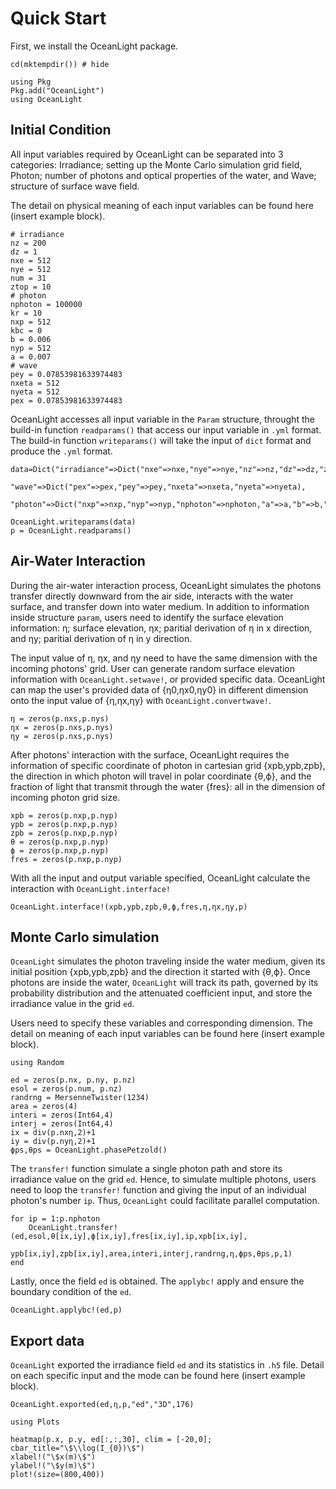 # Quick Start 
First, we install the OceanLight package.
```@example Center 
cd(mktempdir()) # hide

using Pkg 
Pkg.add("OceanLight")
using OceanLight 
```

##  Initial Condition 

All input variables required by OceanLight can be separated into 3 categories: Irradiance; setting up the Monte Carlo simulation grid field, 
Photon; number of photons and optical properties of the water, and Wave; structure of surface wave field. 

The detail on physical meaning of each input variables can be found here (insert example block). 

```@example Center
# irradiance
nz = 200
dz = 1
nxe = 512
nye = 512
num = 31
ztop = 10
# photon
nphoton = 100000
kr = 10
nxp = 512
kbc = 0
b = 0.006
nyp = 512
a = 0.007
# wave
pey = 0.07853981633974483
nxeta = 512
nyeta = 512
pex = 0.07853981633974483
```
OceanLight accesses all input variable in the `Param` structure, throught the build-in function `readparams()` that access our input variable in `.yml` format.
The build-in function `writeparams()` will take the input of `dict` format and produce the `.yml` format. 

```@example Center
data=Dict("irradiance"=>Dict("nxe"=>nxe,"nye"=>nye,"nz"=>nz,"dz"=>dz,"ztop"=>ztop,"num"=>num),
            "wave"=>Dict("pex"=>pex,"pey"=>pey,"nxeta"=>nxeta,"nyeta"=>nyeta),
            "photon"=>Dict("nxp"=>nxp,"nyp"=>nyp,"nphoton"=>nphoton,"a"=>a,"b"=>b,"kr"=>kr,"kbc"=>kbc))

OceanLight.writeparams(data) 
p = OceanLight.readparams() 
```

## Air-Water Interaction

During the air-water interaction process, OceanLight simulates the photons transfer directly downward from the air side, interacts with the water surface, and transfer down into water medium. In addition to information inside structure `param`, users need to identify the surface elevation information: η; surface elevation, ηx; paritial derivation of η in x direction, and ηy; paritial derivation of η in y direction. 

The input value of η, ηx, and ηy need to have the same dimension with the incoming photons' grid. User can generate random surface elevation information with `OceanLight.setwave!`, or provided specific data. OceanLight can map the user's provided data of {η0,ηx0,ηy0} in different dimension onto the input value of {η,ηx,ηy} with `OceanLight.convertwave!`.
```@example Center
η = zeros(p.nxs,p.nys)
ηx = zeros(p.nxs,p.nys)
ηy = zeros(p.nxs,p.nys)
```

After photons' interaction with the surface, OceanLight requires the information of specific coordinate of photon in cartesian grid {xpb,ypb,zpb}, the direction in which photon will travel in polar coordinate {θ,ϕ}, and the fraction of light that transmit through the water {fres}: all in the dimension of incoming photon grid size. 
```@example Center
xpb = zeros(p.nxp,p.nyp)
ypb = zeros(p.nxp,p.nyp)
zpb = zeros(p.nxp,p.nyp)
θ = zeros(p.nxp,p.nyp)
ϕ = zeros(p.nxp,p.nyp)
fres = zeros(p.nxp,p.nyp)
```

With all the input and output variable specified, OceanLight calculate the interaction with `OceanLight.interface!`
```@example Center
OceanLight.interface!(xpb,ypb,zpb,θ,ϕ,fres,η,ηx,ηy,p)
```

## Monte Carlo simulation

`OceanLight` simulates the photon traveling inside the water medium, given its initial position {xpb,ypb,zpb} and the direction it started with {θ,ϕ}. Once photons are inside the water, `OceanLight` will track its path, governed by its probability distribution and the attenuated coefficient input, and store the irradiance value in the grid `ed`. 

Users need to specify these variables and corresponding dimension. The detail on meaning of each input variables can be found here (insert example block). 

```@example Center
using Random

ed = zeros(p.nx, p.ny, p.nz)
esol = zeros(p.num, p.nz)
randrng = MersenneTwister(1234)
area = zeros(4)
interi = zeros(Int64,4)
interj = zeros(Int64,4)
ix = div(p.nxη,2)+1
iy = div(p.nyη,2)+1
ϕps,θps = OceanLight.phasePetzold()
```

The `transfer!` function simulate a single photon path and store its irradiance value on the grid `ed`. Hence, to simulate multiple photons, users need to loop the `transfer!` function and giving the input of an individual photon's number `ip`. Thus, `OceanLight` could facilitate parallel computation. 

```@example Center
for ip = 1:p.nphoton
    OceanLight.transfer!(ed,esol,θ[ix,iy],ϕ[ix,iy],fres[ix,iy],ip,xpb[ix,iy],
        ypb[ix,iy],zpb[ix,iy],area,interi,interj,randrng,η,ϕps,θps,p,1)
end
```

Lastly, once the field `ed` is obtained. The `applybc!` apply and ensure the boundary condition of the `ed`. 
```@example Center
OceanLight.applybc!(ed,p)
```

## Export data

`OceanLight` exported the irradiance field `ed` and its statistics in `.h5` file. Detail on each specific input and the mode can be found here (insert example block). 
```@example Center
OceanLight.exported(ed,η,p,"ed","3D",176)
```

```@example Center
using Plots

heatmap(p.x, p.y, ed[:,:,30], clim = [-20,0]; cbar_title="\$\\log(I_{0})\$")
xlabel!("\$x(m)\$")
ylabel!("\$y(m)\$")
plot!(size=(800,400))
```